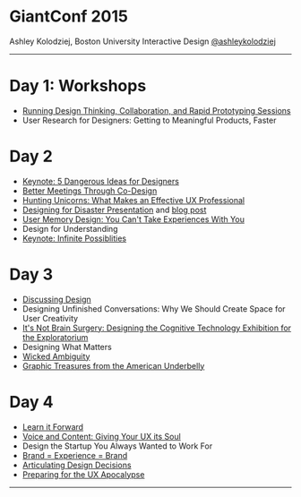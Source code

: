 <!-- background: #ff786c-->
<!-- color: #fff -->
<!-- font: frutiger -->

# **GiantConf 2015**
Ashley Kolodziej, Boston University Interactive Design
[@ashleykolodziej](https://twitter.com/ashleykolodziej)

***

<!-- background: #43ac8b-->
<!-- color: #fff -->
# **Day 1: Workshops**
* [Running Design Thinking, Collaboration, and Rapid Prototyping Sessions](https://swipe.to/9680cq)
* User Research for Designers: Getting to Meaningful Products, Faster

# **Day 2**
* [Keynote: 5 Dangerous Ideas for Designers](http://www.slideshare.net/berkun/berkun-5dangerousideasaea)
* [Better Meetings Through Co-Design](http://www.slideshare.net/webdagene/kevin-hoffmann-bedre-mter-bedre-nettsted)
* [Hunting Unicorns: What Makes an Effective UX Professional](http://www.slideshare.net/usabilitycounts/hunting-unicorns-what-makes-an-effective-ux-professional)
* [Designing for Disaster Presentation](http://www.slideshare.net/ahacksaw/designing-for-disaster) and [blog post](http://www.paulolyslager.com/designing-for-disaster/)
* [User Memory Design: You Can't Take Experiences With You](https://www.slideshare.net/secret/jcwpAGQXwcDHpw)
* Design for Understanding
* [Keynote: Infinite Possiblities](http://denisejacobs.com/speaking/talks/infinite-possibilities/)

# **Day 3**
* [Discussing Design](http://www.slideshare.net/adamconnor/discussing-design-the-art-of-critique)
* Designing Unfinished Conversations: Why We Should Create Space for User Creativity
* [It's Not Brain Surgery: Designing the Cognitive Technology Exhibition for the Exploratorium](http://www.slideshare.net/agentfin/its-not-brain-surgery-designing-the-cognitive-technology-exhibition-for-the-exploratorium)
* Designing What Matters
* [Wicked Ambiguity](http://www.jonathoncolman.org/2015/05/21/wicked-ambiguity/)
* [Graphic Treasures from the American Underbelly](https://vimeo.com/134873295)

# **Day 4**
* [Learn it Forward](https://www.youtube.com/watch?v=e6keYYb-pP8)
* [Voice and Content: Giving Your UX its Soul](http://www.slideshare.net/stegelin/voice-content-giving-your-ux-its-soul)
* Design the Startup You Always Wanted to Work For
* [Brand = Experience = Brand](http://issuu.com/christineesoldo/docs/christineesoldo_brandexperiencebran/1)
* [Articulating Design Decisions](https://vimeo.com/110260257)
* [Preparing for the UX Apocalypse](http://www.dswillis.com/giant15/)

***
